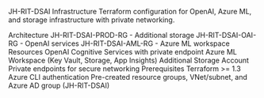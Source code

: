 JH-RIT-DSAI Infrastructure
Terraform configuration for OpenAI, Azure ML, and storage infrastructure with private networking.

Architecture
JH-RIT-DSAI-PROD-RG - Additional storage
JH-RIT-DSAI-OAI-RG - OpenAI services
JH-RIT-DSAI-AML-RG - Azure ML workspace
Resources
OpenAI Cognitive Services with private endpoint
Azure ML Workspace (Key Vault, Storage, App Insights)
Additional Storage Account
Private endpoints for secure networking
Prerequisites
Terraform >= 1.3
Azure CLI authentication
Pre-created resource groups, VNet/subnet, and Azure AD group (JH-RIT-DSAI)

